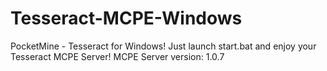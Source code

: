 # Tesseract-MCPE-Windows
PocketMine - Tesseract for Windows! 
Just launch start.bat and enjoy your Tesseract MCPE Server! MCPE Server version: 1.0.7
